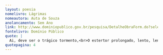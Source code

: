 ```yaml
---
layout: poesia
nomelivro: Lágrimas
nomeautora: Auta de Souza
anolancamento: Sem Ano
link: http://www.dominiopublico.gov.br/pesquisa/DetalheObraForm.do?select_action=&co_obra=81778
fontelivro: Domínio Público
quote: |
  Ai, deve ser o trágico tormento,<br>O estertor prolongado, lento, lento,<br>Do último adeus de um coração que morre...
quotepagina: 4
---
```

